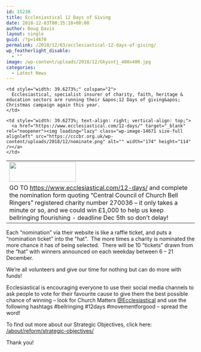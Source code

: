 ```yaml
---
id: 15238
title: Ecclesiastical 12 Days of Giving
date: 2018-12-03T00:35:18+00:00
author: Doug Davis
layout: single
guid: /?p=14670
permalink: /2018/12/03/ecclesiastical-12-days-of-giving/
wp_featherlight_disable:
  - ""
image: /wp-content/uploads/2018/12/Gkysntj_400x400.jpg
categories:
  - Latest News
---
```

<table style="width: 99.9443%; border-collapse: collapse;" border="0">
  <tr>
    <td style="width: 20.7453%;">
      <a href="https://cccbr.org.uk/wp-content/uploads/2018/12/ecclesiastical.png"><img loading="lazy" class="alignnone size-full wp-image-14672" src="https://cccbr.org.uk/wp-content/uploads/2018/12/ecclesiastical.png" alt="" width="178" height="53" /></a>
    </td>
    
    <td style="width: 39.6273%;" colspan="2">
      Ecclesiastical, specialist insurer of charity, faith, heritage & education sectors are running their &apos;12 Days of giving&apos; Christmas campaign again this year.
    </td>
  </tr>
  
  <tr>
    <td style="width: 20.7453%; text-align: left; vertical-align: top;" colspan="2">
      GO TO <a href="https://www.ecclesiastical.com/12-days/" target="_blank" rel="noopener">https://www.ecclesiastical.com/12-days/</a> and complete the nomination form quoting “Central Council of Church Bell Ringers” registered charity number 270036 – it only takes a minute or so, and we could win £1,000 to help us keep bellringing flourishing - deadline Dec 5th so don’t delay!
    </td>
    
    <td style="width: 39.6273%; text-align: right; vertical-align: top;">
      <a href="https://www.ecclesiastical.com/12-days/" target="_blank" rel="noopener"><img loading="lazy" class="wp-image-14671 size-full alignleft" src="https://cccbr.org.uk/wp-content/uploads/2018/12/nominate.png" alt="" width="174" height="114" /></a>
    </td>
  </tr>
</table>

Each “nomination” via their website is like a raffle ticket, and puts a “nomination ticket” into the “hat”.  The more times a charity is nominated the more chance it has of being selected.  There will be 10 “tickets” drawn from the “hat” with winners announced on each weekday between 6 – 21 December.

We’re all volunteers and give our time for nothing but can do more with funds!

Ecclesiastical is encouraging everyone to use their social media channels to ask people to vote for their favourite cause to give them the best possible chance of winning – look for Church Matters <a href="https://www.facebook.com/Ecclesiastical" target="_blank" rel="noopener">@Ecclesiastical</a> and use the following hashtags #bellringing #12days #movementforgood – spread the word!

To find out more about our Strategic Objectives, click here: <a href="/about/reform/strategic-objectives/" target="_blank" rel="noopener">/about/reform/strategic-objectives/</a>

Thank you!
